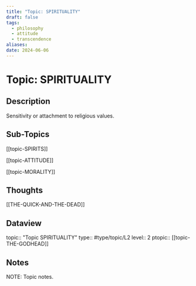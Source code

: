 ```yaml
---
title: "Topic: SPIRITUALITY"
draft: false
tags:
  - philosophy
  - attitude
  - transcendence
aliases: 
date: 2024-06-06
---
```

# Topic: SPIRITUALITY 
## Description
Sensitivity or attachment to religious values.

## Sub-Topics
[[topic-SPIRITS]]

[[topic-ATTITUDE]]

[[topic-MORALITY]]


## Thoughts
[[THE-QUICK-AND-THE-DEAD]]

## Dataview
topic:: "Topic SPIRITUALITY"
type:: #type/topic/L2
level:: 2
ptopic:: [[topic-THE-GODHEAD]]

## Notes
NOTE: Topic notes.